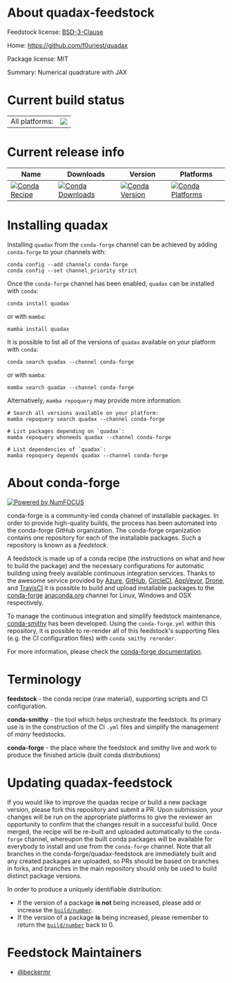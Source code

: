 About quadax-feedstock
======================

Feedstock license: [BSD-3-Clause](https://github.com/conda-forge/quadax-feedstock/blob/main/LICENSE.txt)

Home: https://github.com/f0uriest/quadax

Package license: MIT

Summary: Numerical quadrature with JAX

Current build status
====================


<table><tr><td>All platforms:</td>
    <td>
      <a href="https://dev.azure.com/conda-forge/feedstock-builds/_build/latest?definitionId=23363&branchName=main">
        <img src="https://dev.azure.com/conda-forge/feedstock-builds/_apis/build/status/quadax-feedstock?branchName=main">
      </a>
    </td>
  </tr>
</table>

Current release info
====================

| Name | Downloads | Version | Platforms |
| --- | --- | --- | --- |
| [![Conda Recipe](https://img.shields.io/badge/recipe-quadax-green.svg)](https://anaconda.org/conda-forge/quadax) | [![Conda Downloads](https://img.shields.io/conda/dn/conda-forge/quadax.svg)](https://anaconda.org/conda-forge/quadax) | [![Conda Version](https://img.shields.io/conda/vn/conda-forge/quadax.svg)](https://anaconda.org/conda-forge/quadax) | [![Conda Platforms](https://img.shields.io/conda/pn/conda-forge/quadax.svg)](https://anaconda.org/conda-forge/quadax) |

Installing quadax
=================

Installing `quadax` from the `conda-forge` channel can be achieved by adding `conda-forge` to your channels with:

```
conda config --add channels conda-forge
conda config --set channel_priority strict
```

Once the `conda-forge` channel has been enabled, `quadax` can be installed with `conda`:

```
conda install quadax
```

or with `mamba`:

```
mamba install quadax
```

It is possible to list all of the versions of `quadax` available on your platform with `conda`:

```
conda search quadax --channel conda-forge
```

or with `mamba`:

```
mamba search quadax --channel conda-forge
```

Alternatively, `mamba repoquery` may provide more information:

```
# Search all versions available on your platform:
mamba repoquery search quadax --channel conda-forge

# List packages depending on `quadax`:
mamba repoquery whoneeds quadax --channel conda-forge

# List dependencies of `quadax`:
mamba repoquery depends quadax --channel conda-forge
```


About conda-forge
=================

[![Powered by
NumFOCUS](https://img.shields.io/badge/powered%20by-NumFOCUS-orange.svg?style=flat&colorA=E1523D&colorB=007D8A)](https://numfocus.org)

conda-forge is a community-led conda channel of installable packages.
In order to provide high-quality builds, the process has been automated into the
conda-forge GitHub organization. The conda-forge organization contains one repository
for each of the installable packages. Such a repository is known as a *feedstock*.

A feedstock is made up of a conda recipe (the instructions on what and how to build
the package) and the necessary configurations for automatic building using freely
available continuous integration services. Thanks to the awesome service provided by
[Azure](https://azure.microsoft.com/en-us/services/devops/), [GitHub](https://github.com/),
[CircleCI](https://circleci.com/), [AppVeyor](https://www.appveyor.com/),
[Drone](https://cloud.drone.io/welcome), and [TravisCI](https://travis-ci.com/)
it is possible to build and upload installable packages to the
[conda-forge](https://anaconda.org/conda-forge) [anaconda.org](https://anaconda.org/)
channel for Linux, Windows and OSX respectively.

To manage the continuous integration and simplify feedstock maintenance,
[conda-smithy](https://github.com/conda-forge/conda-smithy) has been developed.
Using the ``conda-forge.yml`` within this repository, it is possible to re-render all of
this feedstock's supporting files (e.g. the CI configuration files) with ``conda smithy rerender``.

For more information, please check the [conda-forge documentation](https://conda-forge.org/docs/).

Terminology
===========

**feedstock** - the conda recipe (raw material), supporting scripts and CI configuration.

**conda-smithy** - the tool which helps orchestrate the feedstock.
                   Its primary use is in the construction of the CI ``.yml`` files
                   and simplify the management of *many* feedstocks.

**conda-forge** - the place where the feedstock and smithy live and work to
                  produce the finished article (built conda distributions)


Updating quadax-feedstock
=========================

If you would like to improve the quadax recipe or build a new
package version, please fork this repository and submit a PR. Upon submission,
your changes will be run on the appropriate platforms to give the reviewer an
opportunity to confirm that the changes result in a successful build. Once
merged, the recipe will be re-built and uploaded automatically to the
`conda-forge` channel, whereupon the built conda packages will be available for
everybody to install and use from the `conda-forge` channel.
Note that all branches in the conda-forge/quadax-feedstock are
immediately built and any created packages are uploaded, so PRs should be based
on branches in forks, and branches in the main repository should only be used to
build distinct package versions.

In order to produce a uniquely identifiable distribution:
 * If the version of a package **is not** being increased, please add or increase
   the [``build/number``](https://docs.conda.io/projects/conda-build/en/latest/resources/define-metadata.html#build-number-and-string).
 * If the version of a package **is** being increased, please remember to return
   the [``build/number``](https://docs.conda.io/projects/conda-build/en/latest/resources/define-metadata.html#build-number-and-string)
   back to 0.

Feedstock Maintainers
=====================

* [@beckermr](https://github.com/beckermr/)


